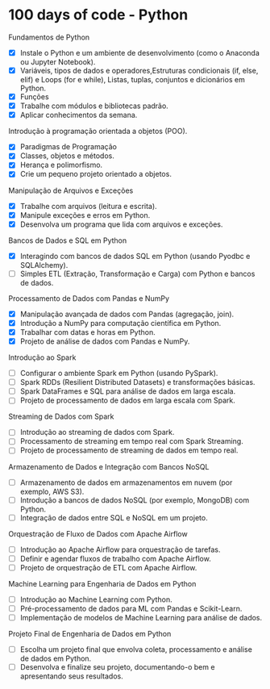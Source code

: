 # **100 days of code - Python**

 Fundamentos de Python
- [X] Instale o Python e um ambiente de desenvolvimento (como o Anaconda ou Jupyter Notebook).
- [X] Variáveis, tipos de dados e operadores,Estruturas condicionais (if, else, elif) e Loops (for e while), Listas, tuplas, conjuntos e dicionários em Python.
- [X] Funções
- [X] Trabalhe com módulos e bibliotecas padrão.
- [X] Aplicar conhecimentos da semana.

Introdução à programação orientada a objetos (POO).
- [X] Paradigmas de Programação
- [X] Classes, objetos e métodos.
- [X] Herança e polimorfismo.
- [X] Crie um pequeno projeto orientado a objetos.

Manipulação de Arquivos e Exceções
- [X] Trabalhe com arquivos (leitura e escrita).
- [X] Manipule exceções e erros em Python.
- [X] Desenvolva um programa que lida com arquivos e exceções.

Bancos de Dados e SQL em Python
- [X] Interagindo com bancos de dados SQL em Python (usando Pyodbc e SQLAlchemy).
- [ ] Simples ETL (Extração, Transformação e Carga) com Python e bancos de dados.

Processamento de Dados com Pandas e NumPy
- [X] Manipulação avançada de dados com Pandas (agregação, join).
- [X] Introdução a NumPy para computação científica em Python.
- [X] Trabalhar com datas e horas em Python.
- [X] Projeto de análise de dados com Pandas e NumPy.
      
Introdução ao Spark
- [ ] Configurar o ambiente Spark em Python (usando PySpark).
- [ ] Spark RDDs (Resilient Distributed Datasets) e transformações básicas.
- [ ] Spark DataFrames e SQL para análise de dados em larga escala.
- [ ] Projeto de processamento de dados em larga escala com Spark.

Streaming de Dados com Spark
- [ ] Introdução ao streaming de dados com Spark.
- [ ] Processamento de streaming em tempo real com Spark Streaming.
- [ ] Projeto de processamento de streaming de dados em tempo real.

Armazenamento de Dados e Integração com Bancos NoSQL
- [ ] Armazenamento de dados em armazenamentos em nuvem (por exemplo, AWS S3).
- [ ] Introdução a bancos de dados NoSQL (por exemplo, MongoDB) com Python.
- [ ] Integração de dados entre SQL e NoSQL em um projeto.

Orquestração de Fluxo de Dados com Apache Airflow
- [ ] Introdução ao Apache Airflow para orquestração de tarefas.
- [ ] Definir e agendar fluxos de trabalho com Apache Airflow.
- [ ] Projeto de orquestração de ETL com Apache Airflow.

Machine Learning para Engenharia de Dados em Python
- [ ] Introdução ao Machine Learning com Python.
- [ ] Pré-processamento de dados para ML com Pandas e Scikit-Learn.
- [ ] Implementação de modelos de Machine Learning para análise de dados.

 Projeto Final de Engenharia de Dados em Python
- [ ] Escolha um projeto final que envolva coleta, processamento e análise de dados em Python.
- [ ] Desenvolva e finalize seu projeto, documentando-o bem e apresentando seus resultados.
